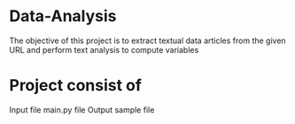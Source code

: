 # Data-Analysis
The objective of this project is to extract textual data articles from the given URL and perform text analysis to compute variables

# Project consist of
Input file
main.py file
Output sample file
